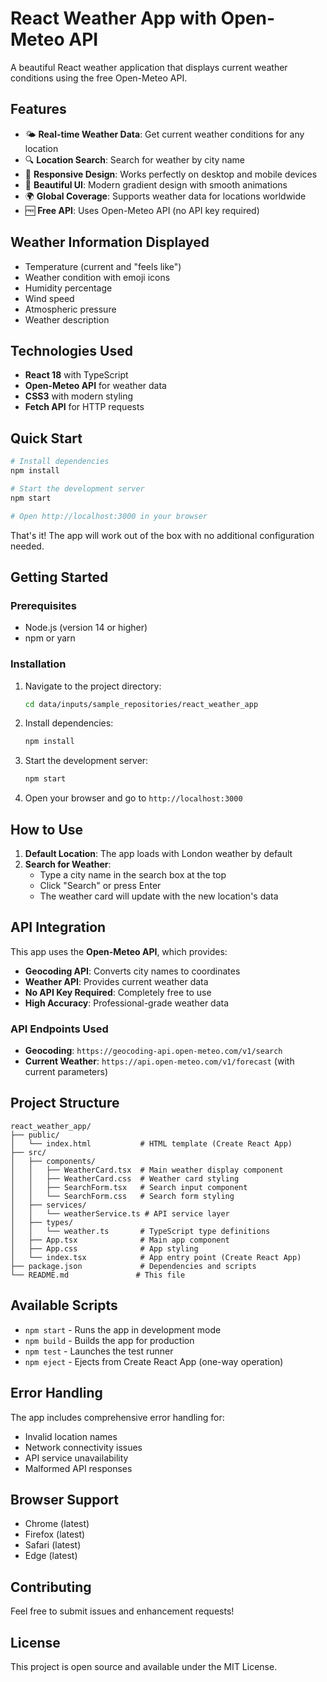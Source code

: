# React Weather App with Open-Meteo API

A beautiful React weather application that displays current weather conditions using the free Open-Meteo API.

## Features

- 🌤️ **Real-time Weather Data**: Get current weather conditions for any location
- 🔍 **Location Search**: Search for weather by city name
- 📱 **Responsive Design**: Works perfectly on desktop and mobile devices
- 🎨 **Beautiful UI**: Modern gradient design with smooth animations
- 🌍 **Global Coverage**: Supports weather data for locations worldwide
- 🆓 **Free API**: Uses Open-Meteo API (no API key required)

## Weather Information Displayed

- Temperature (current and "feels like")
- Weather condition with emoji icons
- Humidity percentage
- Wind speed
- Atmospheric pressure
- Weather description

## Technologies Used

- **React 18** with TypeScript
- **Open-Meteo API** for weather data
- **CSS3** with modern styling
- **Fetch API** for HTTP requests

## Quick Start

```bash
# Install dependencies
npm install

# Start the development server
npm start

# Open http://localhost:3000 in your browser
```

That's it! The app will work out of the box with no additional configuration needed.

## Getting Started

### Prerequisites

- Node.js (version 14 or higher)
- npm or yarn

### Installation

1. Navigate to the project directory:
   ```bash
   cd data/inputs/sample_repositories/react_weather_app
   ```

2. Install dependencies:
   ```bash
   npm install
   ```

3. Start the development server:
   ```bash
   npm start
   ```

4. Open your browser and go to `http://localhost:3000`

## How to Use

1. **Default Location**: The app loads with London weather by default
2. **Search for Weather**: 
   - Type a city name in the search box at the top
   - Click "Search" or press Enter
   - The weather card will update with the new location's data

## API Integration

This app uses the **Open-Meteo API**, which provides:

- **Geocoding API**: Converts city names to coordinates
- **Weather API**: Provides current weather data
- **No API Key Required**: Completely free to use
- **High Accuracy**: Professional-grade weather data

### API Endpoints Used

- **Geocoding**: `https://geocoding-api.open-meteo.com/v1/search`
- **Current Weather**: `https://api.open-meteo.com/v1/forecast` (with current parameters)

## Project Structure

```
react_weather_app/
├── public/
│   └── index.html           # HTML template (Create React App)
├── src/
│   ├── components/
│   │   ├── WeatherCard.tsx  # Main weather display component
│   │   ├── WeatherCard.css  # Weather card styling
│   │   ├── SearchForm.tsx   # Search input component
│   │   └── SearchForm.css   # Search form styling
│   ├── services/
│   │   └── weatherService.ts # API service layer
│   ├── types/
│   │   └── weather.ts       # TypeScript type definitions
│   ├── App.tsx              # Main app component
│   ├── App.css              # App styling
│   └── index.tsx            # App entry point (Create React App)
├── package.json             # Dependencies and scripts
└── README.md               # This file
```

## Available Scripts

- `npm start` - Runs the app in development mode
- `npm build` - Builds the app for production
- `npm test` - Launches the test runner
- `npm eject` - Ejects from Create React App (one-way operation)

## Error Handling

The app includes comprehensive error handling for:
- Invalid location names
- Network connectivity issues
- API service unavailability
- Malformed API responses

## Browser Support

- Chrome (latest)
- Firefox (latest)
- Safari (latest)
- Edge (latest)

## Contributing

Feel free to submit issues and enhancement requests!

## License

This project is open source and available under the MIT License.